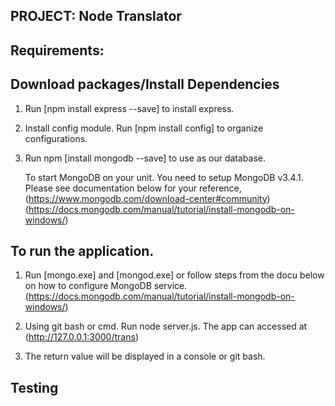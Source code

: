## PROJECT: Node Translator

## Requirements: ##

## Download packages/Install Dependencies ##
1. Run [npm install express --save] to install express.

2. Install config module. Run [npm install config] to organize configurations.
	
3. Run npm [install mongodb --save] to use as our database.

	To start MongoDB on your unit. You need to setup MongoDB v3.4.1. Please see documentation below for your reference,
	(https://www.mongodb.com/download-center#community)
	(https://docs.mongodb.com/manual/tutorial/install-mongodb-on-windows/)

## To run the application.

1. Run [mongo.exe] and [mongod.exe] or follow steps from the docu below on how to configure MongoDB service.
	(https://docs.mongodb.com/manual/tutorial/install-mongodb-on-windows/)

2. Using git bash or cmd. Run node server.js. The app can accessed at (http://127.0.0.1:3000/trans)

3. The return value will be displayed in a console or git bash.

## Testing ##






